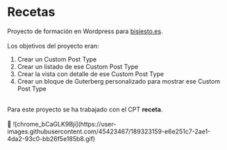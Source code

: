 # Recetas
Proyecto de formación en Wordpress para <a href="https://bisiesto.es/">bisiesto.es</a>.<br><br>
Los objetivos del proyecto eran:<br>
1. Crear un Custom Post Type<br>
2. Crear un listado de ese Custom Post Type<br>
3. Crear la vista con detalle de ese Custom Post Type<br>
4. Crear un bloque de Guterberg personalizado para mostrar ese Custom Post Type<br>
<br>
Para este proyecto se ha trabajado con el CPT <b>receta</b>.
<br>
<br>
💛
![chrome_bCaGLK9Bji](https://user-images.githubusercontent.com/45423467/189323159-e6e251c7-2ae1-4da2-93c0-bb26f5e185b8.gif)
